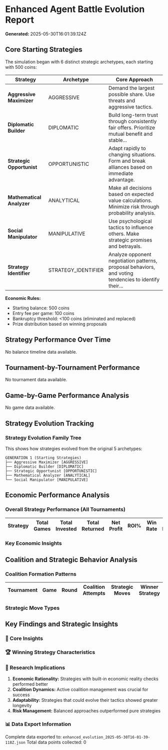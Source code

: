 # Enhanced Agent Battle Evolution Report

**Generated:** 2025-05-30T16:01:39.124Z

## Core Starting Strategies

The simulation began with 6 distinct strategic archetypes, each starting with 500 coins:

| Strategy | Archetype | Core Approach |
|----------|-----------|---------------|
| **Aggressive Maximizer** | AGGRESSIVE | Demand the largest possible share. Use threats and aggressive tactics. |
| **Diplomatic Builder** | DIPLOMATIC | Build long-term trust through consistently fair offers. Prioritize mutual benefit and stable... |
| **Strategic Opportunist** | OPPORTUNISTIC | Adapt rapidly to changing situations. Form and break alliances based on immediate advantage. |
| **Mathematical Analyzer** | ANALYTICAL | Make all decisions based on expected value calculations. Minimize risk through probability analysis. |
| **Social Manipulator** | MANIPULATIVE | Use psychological tactics to influence others. Make strategic promises and betrayals. |
| **Strategy Identifier** | STRATEGY_IDENTIFIER | Analyze opponent negotiation patterns, proposal behaviors, and voting tendencies to identify their... |

**Economic Rules:**
- Starting balance: 500 coins
- Entry fee per game: 100 coins
- Bankruptcy threshold: <100 coins (eliminated and replaced)
- Prize distribution based on winning proposals

## Strategy Performance Over Time

No balance timeline data available.

## Tournament-by-Tournament Performance

No tournament data available.

## Game-by-Game Performance Analysis

No game data available.

## Strategy Evolution Tracking

### Strategy Evolution Family Tree

This shows how strategies evolved from the original 5 archetypes:

```
GENERATION 1 (Starting Strategies)
├── Aggressive Maximizer [AGGRESSIVE]
├── Diplomatic Builder [DIPLOMATIC]
├── Strategic Opportunist [OPPORTUNISTIC]
├── Mathematical Analyzer [ANALYTICAL]
└── Social Manipulator [MANIPULATIVE]

```

## Economic Performance Analysis

### Overall Strategy Performance (All Tournaments)

| Strategy | Total Games | Total Invested | Total Returned | Net Profit | ROI% | Win Rate | Avg Profit/Game |
|----------|-------------|----------------|----------------|------------|------|----------|------------------|

### Key Economic Insights

## Coalition and Strategic Behavior Analysis

### Coalition Formation Patterns

| Tournament | Game | Round | Coalition Attempts | Strategic Moves | Winner Strategy |
|------------|------|-------|-------------------|-----------------|----------------|

### Strategic Move Types

## Key Findings and Strategic Insights

### 🎯 Core Insights

### 🏆 Winning Strategy Characteristics

### 🔬 Research Implications

1. **Economic Rationality:** Strategies with built-in economic reality checks performed better
2. **Coalition Dynamics:** Active coalition management was crucial for success
3. **Adaptability:** Strategies that could evolve their tactics showed greater longevity
4. **Risk Management:** Balanced approaches outperformed pure strategies

### 📊 Data Export Information

Complete data exported to: `enhanced_evolution_2025-05-30T16-01-39-118Z.json`
Total data points collected: 0

